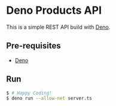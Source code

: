 # Deno Products API

This is a simple REST API build with [Deno](https://deno.land/).

## Pre-requisites

- [Deno](https://deno.land/manual/getting_started/installation)

## Run

```sh
$ # Happy Coding!
$ deno run --allow-net server.ts
```
